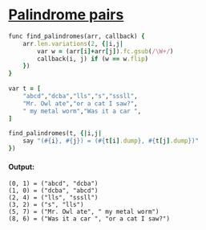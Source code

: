 [1]: https://rosettacode.org/wiki/Palindrome_pairs

# [Palindrome pairs][1]

```ruby
func find_palindromes(arr, callback) {
    arr.len.variations(2, {|i,j|
        var w = (arr[i]+arr[j]).fc.gsub(/\W+/)
        callback(i, j) if (w == w.flip)
    })
}
 
var t = [
    "abcd","dcba","lls","s","sssll",
    "Mr. Owl ate","or a cat I saw?",
    " my metal worm","Was it a car ",
]
 
find_palindromes(t, {|i,j|
    say "(#{i}, #{j}) = (#{t[i].dump}, #{t[j].dump})"
})
```

#### Output:
```
(0, 1) = ("abcd", "dcba")
(1, 0) = ("dcba", "abcd")
(2, 4) = ("lls", "sssll")
(3, 2) = ("s", "lls")
(5, 7) = ("Mr. Owl ate", " my metal worm")
(8, 6) = ("Was it a car ", "or a cat I saw?")
```